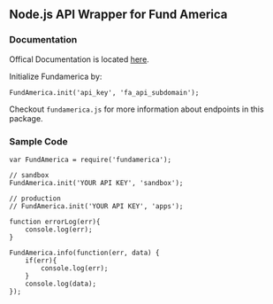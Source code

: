 ## Node.js API Wrapper for Fund America


### Documentation
Offical Documentation is located [here](https://apps.fundamerica.com/support/documentation).

Initialize Fundamerica by:

`FundAmerica.init('api_key', 'fa_api_subdomain');`

Checkout `fundamerica.js` for more information about endpoints in this package. 

### Sample Code
```
var FundAmerica = require('fundamerica');

// sandbox
FundAmerica.init('YOUR API KEY', 'sandbox');

// production
// FundAmerica.init('YOUR API KEY', 'apps');

function errorLog(err){
    console.log(err);
}

FundAmerica.info(function(err, data) {
    if(err){
        console.log(err);
    }
    console.log(data);
});
```
